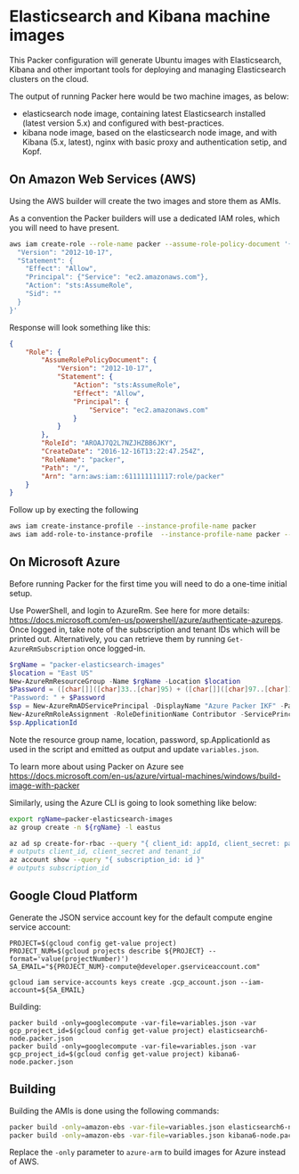 # Elasticsearch and Kibana machine images

This Packer configuration will generate Ubuntu images with Elasticsearch, Kibana and other important tools for deploying and managing Elasticsearch clusters on the cloud.

The output of running Packer here would be two machine images, as below:

* elasticsearch node image, containing latest Elasticsearch installed (latest version 5.x) and configured with best-practices.
* kibana node image, based on the elasticsearch node image, and with Kibana (5.x, latest), nginx with basic proxy and authentication setip, and Kopf.

## On Amazon Web Services (AWS)

Using the AWS builder will create the two images and store them as AMIs.

As a convention the Packer builders will use a dedicated IAM roles, which you will need to have present.

```bash
aws iam create-role --role-name packer --assume-role-policy-document '{
  "Version": "2012-10-17",
  "Statement": {
    "Effect": "Allow",
    "Principal": {"Service": "ec2.amazonaws.com"},
    "Action": "sts:AssumeRole",
    "Sid": ""
  }
}'
```

Response will look something like this:

```json
{
    "Role": {
        "AssumeRolePolicyDocument": {
            "Version": "2012-10-17",
            "Statement": {
                "Action": "sts:AssumeRole",
                "Effect": "Allow",
                "Principal": {
                    "Service": "ec2.amazonaws.com"
                }
            }
        },
        "RoleId": "AROAJ7Q2L7NZJHZBB6JKY",
        "CreateDate": "2016-12-16T13:22:47.254Z",
        "RoleName": "packer",
        "Path": "/",
        "Arn": "arn:aws:iam::611111111117:role/packer"
    }
}
```

Follow up by execting the following

```bash
aws iam create-instance-profile --instance-profile-name packer
aws iam add-role-to-instance-profile  --instance-profile-name packer --role-name packer

```

## On Microsoft Azure

Before running Packer for the first time you will need to do a one-time initial setup.

Use PowerShell, and login to AzureRm. See here for more details: https://docs.microsoft.com/en-us/powershell/azure/authenticate-azureps. Once logged in, take note of the subscription and tenant IDs which will be printed out. Alternatively, you can retrieve them by running `Get-AzureRmSubscription` once logged-in.

```Powershell
$rgName = "packer-elasticsearch-images"
$location = "East US"
New-AzureRmResourceGroup -Name $rgName -Location $location
$Password = ([char[]]([char]33..[char]95) + ([char[]]([char]97..[char]126)) + 0..9 | sort {Get-Random})[0..8] -join ''
"Password: " + $Password
$sp = New-AzureRmADServicePrincipal -DisplayName "Azure Packer IKF" -Password $Password
New-AzureRmRoleAssignment -RoleDefinitionName Contributor -ServicePrincipalName $sp.ApplicationId
$sp.ApplicationId
```

Note the resource group name, location, password, sp.ApplicationId as used in the script and emitted as output and update `variables.json`.

To learn more about using Packer on Azure see https://docs.microsoft.com/en-us/azure/virtual-machines/windows/build-image-with-packer

Similarly, using the Azure CLI is going to look something like below:

```bash
export rgName=packer-elasticsearch-images
az group create -n ${rgName} -l eastus

az ad sp create-for-rbac --query "{ client_id: appId, client_secret: password, tenant_id: tenant }"
# outputs client_id, client_secret and tenant_id
az account show --query "{ subscription_id: id }"
# outputs subscription_id
```

## Google Cloud Platform

Generate the JSON service account key for the default compute engine service account:

```
PROJECT=$(gcloud config get-value project)
PROJECT_NUM=$(gcloud projects describe ${PROJECT} --format='value(projectNumber)')
SA_EMAIL="${PROJECT_NUM}-compute@developer.gserviceaccount.com"

gcloud iam service-accounts keys create .gcp_account.json --iam-account=${SA_EMAIL}
```

Building:

```
packer build -only=googlecompute -var-file=variables.json -var gcp_project_id=$(gcloud config get-value project) elasticsearch6-node.packer.json
packer build -only=googlecompute -var-file=variables.json -var gcp_project_id=$(gcloud config get-value project) kibana6-node.packer.json
```

## Building

Building the AMIs is done using the following commands:

```bash
packer build -only=amazon-ebs -var-file=variables.json elasticsearch6-node.packer.json
packer build -only=amazon-ebs -var-file=variables.json kibana6-node.packer.json
```

Replace the `-only` parameter to `azure-arm` to build images for Azure instead of AWS.